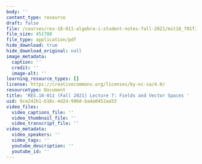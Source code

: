 ```yaml
---
body: ''
content_type: resource
draft: false
file: /courses/res-18-011-algebra-i-student-notes-fall-2021/mit18_701f21_lec7.pdf
file_size: 451788
file_type: application/pdf
hide_download: true
hide_download_original: null
image_metadata:
  caption: ''
  credit: ''
  image-alt: ''
learning_resource_types: []
license: https://creativecommons.org/licenses/by-nc-sa/4.0/
resourcetype: Document
title: 'RES.18-011 (Fall 2021) Lecture 7: Fields and Vector Spaces '
uid: 9ce242b1-b16c-4d2d-996d-ba4a0452aa53
video_files:
  video_captions_file: ''
  video_thumbnail_file: ''
  video_transcript_file: ''
video_metadata:
  video_speakers: ''
  video_tags: ''
  youtube_description: ''
  youtube_id: ''
---
```

